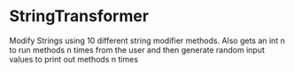 # StringTransformer
Modify Strings using 10 different string modifier methods. Also gets an int n to run methods n times from the user and then generate random input values to print out methods n times
